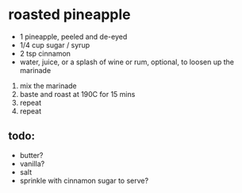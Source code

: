 # roasted pineapple

* 1 pineapple, peeled and de-eyed
* 1/4 cup sugar / syrup
* 2 tsp cinnamon
* water, juice, or a splash of wine or rum, optional, to loosen up the marinade

1. mix the marinade
2. baste and roast at 190C for 15 mins
3. repeat
4. repeat

## todo:

* butter?
* vanilla?
* salt
* sprinkle with cinnamon sugar to serve?
